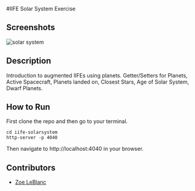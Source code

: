 #IIFE Solar System Exercise

## Screenshots
![solar system](http://www.seasky.org/solar-system/assets/animations/solar_system_menu.jpg)

## Description
Introduction to augmented IIFEs using planets. 
Getter/Setters for Planets, Active Spacecraft, Planets landed on, Closest Stars, Age of Solar System, Dwarf Planets.

## How to Run
First clone the repo and then go to your terminal.

```
cd iife-solarsystem
http-server -p 4040
```
Then navigate to http://localhost:4040 in your browser.

## Contributors
- [Zoe LeBlanc](https://github.com/ZoeLeBlanc)

